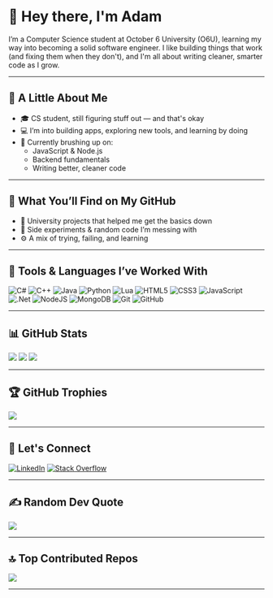 # 👋 Hey there, I'm Adam

I’m a Computer Science student at October 6 University (O6U), learning my way into becoming a solid software engineer. I like building things that work (and fixing them when they don't), and I'm all about writing cleaner, smarter code as I grow.

---

## 🚀 A Little About Me

- 🎓 CS student, still figuring stuff out — and that's okay
- 💻 I’m into building apps, exploring new tools, and learning by doing
- 🌱 Currently brushing up on:
  - JavaScript & Node.js
  - Backend fundamentals
  - Writing better, cleaner code

---

## 💾 What You’ll Find on My GitHub

- 🎒 University projects that helped me get the basics down
- 🧪 Side experiments & random code I’m messing with
- ⚙️ A mix of trying, failing, and learning

---

## 🧰 Tools & Languages I’ve Worked With

![C#](https://img.shields.io/badge/c%23-%23239120.svg?style=for-the-badge&logo=csharp&logoColor=white)
![C++](https://img.shields.io/badge/c++-%2300599C.svg?style=for-the-badge&logo=c%2B%2B&logoColor=white)
![Java](https://img.shields.io/badge/java-%23ED8B00.svg?style=for-the-badge&logo=openjdk&logoColor=white)
![Python](https://img.shields.io/badge/python-3670A0?style=for-the-badge&logo=python&logoColor=ffdd54)
![Lua](https://img.shields.io/badge/lua-%232C2D72.svg?style=for-the-badge&logo=lua&logoColor=white)
![HTML5](https://img.shields.io/badge/html5-%23E34F26.svg?style=for-the-badge&logo=html5&logoColor=white)
![CSS3](https://img.shields.io/badge/css3-%231572B6.svg?style=for-the-badge&logo=css3&logoColor=white)
![JavaScript](https://img.shields.io/badge/javascript-%23323330.svg?style=for-the-badge&logo=javascript&logoColor=%23F7DF1E)
![.Net](https://img.shields.io/badge/.NET-5C2D91?style=for-the-badge&logo=.net&logoColor=white)
![NodeJS](https://img.shields.io/badge/node.js-6DA55F?style=for-the-badge&logo=node.js&logoColor=white)
![MongoDB](https://img.shields.io/badge/MongoDB-%234ea94b.svg?style=for-the-badge&logo=mongodb&logoColor=white)
![Git](https://img.shields.io/badge/git-%23F05033.svg?style=for-the-badge&logo=git&logoColor=white)
![GitHub](https://img.shields.io/badge/github-%23121011.svg?style=for-the-badge&logo=github&logoColor=white)

---

## 📊 GitHub Stats

![](https://github-readme-stats.vercel.app/api?username=adamloay&theme=gruvbox&hide_border=false&include_all_commits=true&count_private=true)
![](https://github-readme-streak-stats.herokuapp.com/?user=adamloay&theme=gruvbox&hide_border=false)
![](https://github-readme-stats.vercel.app/api/top-langs/?username=adamloay&theme=gruvbox&hide_border=false&layout=compact)

---

## 🏆 GitHub Trophies

![](https://github-profile-trophy.vercel.app/?username=adamloay&theme=gruvbox&no-frame=false&no-bg=true&margin-w=4)

---

## 🔗 Let's Connect

[![LinkedIn](https://img.shields.io/badge/LinkedIn-%230077B5.svg?logo=linkedin&logoColor=white)](https://linkedin.com/in/adamloay)
[![Stack Overflow](https://img.shields.io/badge/-Stackoverflow-FE7A16?logo=stack-overflow&logoColor=white)](https://stackoverflow.com/users/23283776)

---

## ✍️ Random Dev Quote

![](https://quotes-github-readme.vercel.app/api?type=horizontal&theme=gruvbox)

---

## 🔝 Top Contributed Repos

![](https://github-contributor-stats.vercel.app/api?username=adamloay&limit=5&theme=gruvbox&combine_all_yearly_contributions=true)

---
